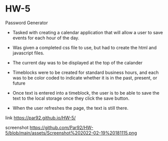 # HW-5
Password Generator

- Tasked with creating a calendar application that will allow a user to save events for each hour of the day.

- Was given a completed css file to use, but had to create the html and javascript files.

- The current day was to be displayed at the top of the calander

- Timeblocks were to be created for standard business hours, and each was to be color coded to indicate whether it is in the past, present, or future 

- Once text is entered into a timeblock, the user is to be able to save the text to the local storage once they click the save button. 

- When the user refreshes the page, the text is still there. 



link https://par92.github.io/HW-5/

screenshot https://github.com/Par92/HW-5/blob/main/assets/Screenshot%202022-02-19%20181115.png